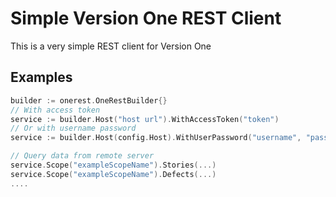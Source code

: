 # Simple Version One REST Client

This is a very simple REST client for Version One

## Examples

```go
builder := onerest.OneRestBuilder{}
// With access token
service := builder.Host("host url").WithAccessToken("token")
// Or with username password
service := builder.Host(config.Host).WithUserPassword("username", "password")

// Query data from remote server
service.Scope("exampleScopeName").Stories(...)
service.Scope("exampleScopeName").Defects(...)
....
```

